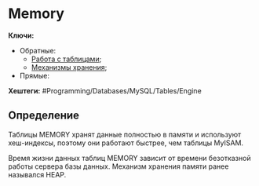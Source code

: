 
# Memory

**Ключи:**
- Обратные:
	- [Работа с таблицами](mysql-table-management);
	- [Механизмы хранения](mysql-storage-engine);
- Прямые:

**Хештеги:** #Programming/Databases/MySQL/Tables/Engine


## Определение

Таблицы MEMORY хранят данные полностью в памяти и используют хеш-индексы, поэтому они работают быстрее, чем таблицы MyISAM.

Время жизни данных таблиц MEMORY зависит от времени безотказной работы сервера базы данных. Механизм хранения памяти ранее назывался HEAP.
